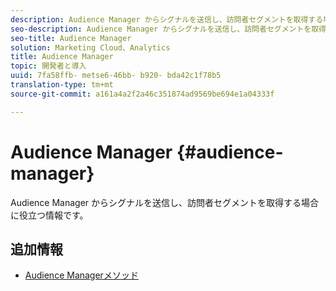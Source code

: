 ```yaml
---
description: Audience Manager からシグナルを送信し、訪問者セグメントを取得する場合に役立つ情報です。
seo-description: Audience Manager からシグナルを送信し、訪問者セグメントを取得する場合に役立つ情報です。
seo-title: Audience Manager
solution: Marketing Cloud、Analytics
title: Audience Manager
topic: 開発者と導入
uuid: 7fa58ffb- metse6-46bb- b920- bda42c1f78b5
translation-type: tm+mt
source-git-commit: a161a4a2f2a46c351874ad9569be694e1a04333f

---
```



# Audience Manager {#audience-manager}

Audience Manager からシグナルを送信し、訪問者セグメントを取得する場合に役立つ情報です。

## 追加情報

+ [Audience Managerメソッド](/help/universal-windows/audiencemgmt/audience-manager-methods.md)